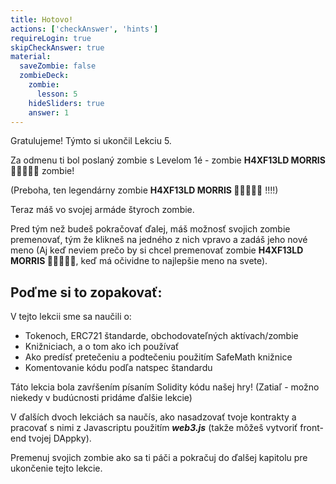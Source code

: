 ```yaml
---
title: Hotovo!
actions: ['checkAnswer', 'hints']
requireLogin: true
skipCheckAnswer: true
material:
  saveZombie: false
  zombieDeck:
    zombie:
      lesson: 5
    hideSliders: true
    answer: 1
---
```


Gratulujeme! Týmto si ukončil Lekciu 5.

Za odmenu ti bol poslaný zombie s Levelom 1é - zombie  **H4XF13LD MORRIS 💯💯😎💯💯** zombie!

(Preboha, ten legendárny zombie **H4XF13LD MORRIS 💯💯😎💯💯** !!!!)

Teraz máš vo svojej armáde štyroch zombie.

Pred tým než budeš pokračovať ďalej, máš možnosť svojich zombie premenovať, tým že klikneš na jedného z nich vpravo a zadáš jeho nové meno (Aj keď neviem prečo by si chcel premenovať zombie  **H4XF13LD MORRIS 💯💯😎💯💯**, keď má očividne to najlepšie meno na svete).

## Poďme si to zopakovať:

V tejto lekcii sme sa naučili o:

- Tokenoch,  ERC721 štandarde, obchodovateľných aktívach/zombie
- Knižniciach, a o tom ako ich používať
- Ako predísť pretečeniu a podtečeniu použitím SafeMath knižnice
- Komentovanie kódu podľa natspec štandardu 

Táto lekcia bola zavŕšením písaním Solidity kódu našej hry! (Zatiaľ - možno niekedy v budúcnosti pridáme ďalšie lekcie)

V ďalších dvoch lekciách sa naučís, ako nasadzovať tvoje kontrakty a pracovať s nimi z Javascriptu použitím **_web3.js_** (takže môžeš vytvoriť front-end tvojej DAppky).

Premenuj svojich zombie ako sa ti páči a pokračuj do ďalšej kapitolu pre ukončenie tejto lekcie.
